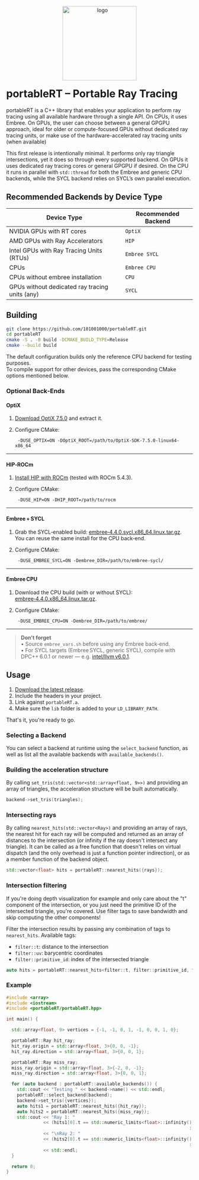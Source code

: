 <p align="center">
  <img
    src="https://github.com/user-attachments/assets/22e38b6f-602a-4f84-b981-f3a243f09457" width="200"style="display:block;margin:-20px auto;" alt="logo"/>
</p>




# portableRT – Portable Ray Tracing 

portableRT is a C++ library that enables your application to perform ray tracing using all available hardware through a single API. On CPUs, it uses Embree. On GPUs, the user can choose between a general GPGPU approach, ideal for older or compute-focused GPUs without dedicated ray tracing units, or make use of the hardware-accelerated ray tracing units (when available)

This first release is intentionally minimal. It performs only ray triangle intersections, yet it does so through every supported backend. On GPUs it uses dedicated ray tracing cores or general GPGPU if desired. On the CPU it runs in parallel with `std::thread` for both the Embree and generic CPU backends, while the SYCL backend relies on SYCL’s own parallel execution.



## Recommended Backends by Device Type

| Device Type                                      | Recommended Backend      |
|--------------------------------------------------|--------------------------|
| NVIDIA GPUs with RT cores                        | `OptiX`                  |
| AMD GPUs with Ray Accelerators                   | `HIP`                    |
| Intel GPUs with Ray Tracing Units (RTUs)         | `Embree SYCL`            |
| CPUs                                             | `Embree CPU`             |
| CPUs without embree installation                 | `CPU`                    |
| GPUs without dedicated ray tracing units (any)   | `SYCL`                   |


## Building

```bash
git clone https://github.com/101001000/portableRT.git
cd portableRT
cmake -S . -B build -DCMAKE_BUILD_TYPE=Release
cmake --build build
```

The default configuration builds only the reference CPU backend for testing purposes.  
To compile support for other devices, pass the corresponding CMake options mentioned below.

### Optional Back‑Ends

#### **OptiX**

1. [Download OptiX 7.5.0](https://developer.nvidia.com/designworks/optix/downloads/legacy) and extract it.  
2. Configure CMake:

        -DUSE_OPTIX=ON -DOptiX_ROOT=/path/to/OptiX-SDK-7.5.0-linux64-x86_64

---

#### **HIP‑ROCm**

1. [Install HIP with ROCm](https://rocm.docs.amd.com/projects/HIP/en/latest/install/install.html) (tested with ROCm 5.4.3).  
2. Configure CMake:

        -DUSE_HIP=ON -DHIP_ROOT=/path/to/rocm

---

#### **Embree + SYCL**

1. Grab the SYCL‑enabled build: [embree‑4.4.0.sycl.x86_64.linux.tar.gz](https://github.com/RenderKit/embree/releases/tag/v4.4.0).  
   You can reuse the same install for the CPU back‑end.  
2. Configure CMake:

        -DUSE_EMBREE_SYCL=ON -Dembree_DIR=/path/to/embree-sycl/

---

#### **Embree CPU**

1. Download the CPU build (with or without SYCL): [embree‑4.4.0.x86_64.linux.tar.gz](https://github.com/RenderKit/embree/releases/tag/v4.4.0).  
2. Configure CMake:

        -DUSE_EMBREE_CPU=ON -Dembree_DIR=/path/to/embree/

---

> **Don’t forget**  
> • Source `embree_vars.sh` before using any Embree back‑end.  
> • For SYCL targets (Embree SYCL, generic SYCL), compile with DPC++ 6.0.1 or newer — e.g. [intel/llvm v6.0.1](https://github.com/intel/llvm/tree/v6.0.1).


## Usage


1. [Download the latest release]([https://github.com/101001000/portableRT/releases](https://github.com/101001000/portableRT/releases/tag/v0.1.0)).  
2. Include the headers in your project.  
3. Link against `portableRT.a`.  
4. Make sure the `lib` folder is added to your `LD_LIBRARY_PATH`.

That's it, you're ready to go.


### Selecting a Backend

You can select a backend at runtime using the `select_backend` function, as well as list all the available backends with `available_backends()`.

### Building the acceleration structure

By calling `set_tris(std::vector<std::array<float, 9>>)` and providing an array of triangles, the acceleration structure will be built automatically.

```cpp
backend->set_tris(triangles);
```

### Intersecting rays

By calling `nearest_hits(std::vector<Ray>)` and providing an array of rays, the nearest hit for each ray will be computed and returned as an array of distances to the intersection (or infinity if the ray doesn't intersect any triangle). It can be called as a free function that doesn't relies on virtual dispatch (and the only overhead is just a function pointer indirection), or as a member function of the backend object.

```cpp
std::vector<float> hits = portableRT::nearest_hits({rays});
```

### Intersection filtering

If you're doing depth visualization for example and only care about the "t" component of the intersection, or you just need the primitive ID of the intersected triangle, you're covered. Use filter tags to save bandwidth and skip computing the other components!

Filter the intersection results by passing any combination of tags to `nearest_hits`. Available tags:

- `filter::t`: distance to the intersection  
- `filter::uv`: barycentric coordinates  
- `filter::primitive_id`: index of the intersected triangle  

```cpp
auto hits = portableRT::nearest_hits<filter::t, filter::primitive_id, filter::uv>(rays);
```

### Example

```cpp
#include <array>
#include <iostream>
#include <portableRT/portableRT.hpp>

int main() {

  std::array<float, 9> vertices = {-1, -1, 0, 1, -1, 0, 0, 1, 0};

  portableRT::Ray hit_ray;
  hit_ray.origin = std::array<float, 3>{0, 0, -1};
  hit_ray.direction = std::array<float, 3>{0, 0, 1};

  portableRT::Ray miss_ray;
  miss_ray.origin = std::array<float, 3>{-2, 0, -1};
  miss_ray.direction = std::array<float, 3>{0, 0, 1};

  for (auto backend : portableRT::available_backends()) {
    std::cout << "Testing " << backend->name() << std::endl;
    portableRT::select_backend(backend);
    backend->set_tris({vertices});
    auto hits1 = portableRT::nearest_hits({hit_ray});
    auto hits2 = portableRT::nearest_hits({miss_ray});
    std::cout << "Ray 1: "
              << (hits1[0].t == std::numeric_limits<float>::infinity() ? "miss"
                                                                     : "hit")
              << "\nRay 2: "
              << (hits2[0].t == std::numeric_limits<float>::infinity() ? "miss"
                                                                     : "hit")
              << std::endl;
  }

  return 0;
}
```